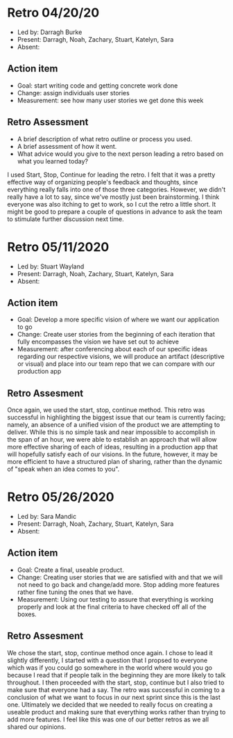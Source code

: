 # Retro 04/20/20

- Led by: Darragh Burke
- Present: Darragh, Noah, Zachary, Stuart, Katelyn, Sara
- Absent:

## Action item

- Goal: start writing code and getting concrete work done
- Change: assign individuals user stories
- Measurement: see how many user stories we get done this week

## Retro Assessment

- A brief description of what retro outline or process you used.
- A brief assessment of how it went.
- What advice would you give to the next person leading a retro
  based on what you learned today?

I used Start, Stop, Continue for leading the retro. I felt that it was a pretty effective way of organizing people's feedback and thoughts, since everything really falls into one of those three categories. However, we didn't really have a lot to say, since we've mostly just been brainstorming. I think everyone was also itching to get to work, so I cut the retro a little short. It might be good to prepare a couple of questions in advance to ask the team to stimulate further discussion next time.

# Retro 05/11/2020

- Led by: Stuart Wayland
- Present: Darragh, Noah, Zachary, Stuart, Katelyn, Sara
- Absent:

## Action item

- Goal: Develop a more specific vision of where we want our application to go
- Change: Create user stories from the beginning of each iteration that fully encompasses the vision we have set out to achieve
- Measurement: after conferencing about each of our specific ideas regarding our respective visions, we will produce an artifact (descriptive or visual) and place into our team repo that we can compare with our production app

## Retro Assesment

Once again, we used the start, stop, continue method. This retro was successful in highlighting the biggest issue that our team is currently facing; namely, an absence of a unified vision of the product we are attempting to deliver. While this is no simple task and near impossible to accomplish in the span of an hour, we were able to establish an approach that will allow more effective sharing of each of ideas, resulting in a production app that will hopefully satisfy each of our visions. In the future, however, it may be more efficient to have a structured plan of sharing, rather than the dynamic of "speak when an idea comes to you".

# Retro 05/26/2020

- Led by: Sara Mandic
- Present: Darragh, Noah, Zachary, Stuart, Katelyn, Sara
- Absent:

## Action item
- Goal: Create a final, useable product.
- Change: Creating user stories that we are satisfied with and that we will not need to go back and change/add more. Stop adding more features rather fine tuning the ones that we have. 
- Measurement: Using our testing to assure that everything is working properly and look at the final criteria to have checked off all of the boxes. 

## Retro Assesment

We chose the start, stop, continue method once again. I chose to lead it slightly differently, I started with a question that I propsed to everyone which was if you could go somewhere in the world where would you go because I read that if people talk in the beginning they are more likely to talk throughout. I then proceeded with the start, stop, continue but I also tried to make sure that everyone had a say. The retro was successful in coming to a conclusion of what we want to focus in our next sprint since this is the last one. Ultimately we decided that we needed to really focus on creating a useable product and making sure that everything works rather than trying to add more features. I feel like this was one of our better retros as we all shared our opinions. 
